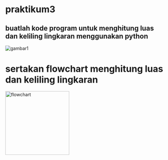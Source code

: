 # praktikum3
## buatlah kode program untuk menghitung luas dan keliling lingkaran menggunakan python
![gambar1](latihan.png)

# sertakan flowchart menghitung luas dan keliling lingkaran
<img width="200" alt="flowchart" src="https://user-images.githubusercontent.com/115906333/199169820-b91342d0-9626-44f3-bfcd-fc2cce311746.png">
